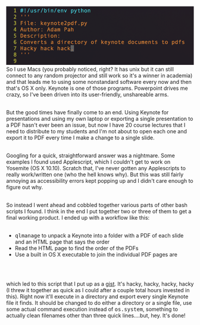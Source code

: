 <!-- 
.. title: Batch Convert Keynote to PDF
.. slug: batch-convert-keynote-to-pdf
.. date: 2015-12-10 21:02:44 UTC-06:00
.. tags: python, code, productivity
.. category: 
.. link: 
.. description: 
.. type: text
-->

<div class="row" >
<div class="col-md-4">
    <img src='/images/keynote2pdf.png'></img>
</div>
<div class="col-md-8">
So I use Macs (you probably noticed, right? It has unix but it can still connect to any random
projector and still work so it's a winner in academia) and that leads me to using some nonstandard
software every now and then that's OS X only. Keynote is one of those programs. Powerpoint drives me
crazy, so I've been driven into its user-friendly, unshareable arms.
<br/> <br/>
</div>
<!-- TEASER_END -->

But the good times have finally come to an end. Using Keynote for presentations and using my own
laptop or exporting a single presentation to a PDF hasn't ever been an issue, but now I have 20
course lectures that I need to distribute to my students and I'm not about to open each one and
export it to PDF every time I make a change to a single slide.
<br/> <br/>

Googling for a quick, straightforward answer was a nightmare. Some examples I found used
Applescript, which I couldn't get to work on Yosemite (OS X 10.10). Scratch that, I've never gotten
any Applescripts to really work/written one (who the hell knows why). But this was still fairly
annoying as accessibility errors kept popping up and I didn't care enough to figure out why.
<br/> <br/>

So instead I went ahead and cobbled together various parts of other bash scripts I found. I think in
the end I put together two or three of them to get a final working product. I ended up with a
workflow like this:
<br/> <br/>

<ul>
<li><tt>qlmanage</tt> to unpack a Keynote into a folder with a PDF of each slide and an HTML page that says
the order</li>
<li>Read the HTML page to find the order of the PDFs</li>
<li>Use a built in OS X executable to join the individual PDF pages are</li>
</ul>
<br/> <br/>

which led to this script that I put up as a <a href='https://gist.github.com/adamrpah/a10f335b889b2bd0f19b'>gist</a>. 
It's hacky, hacky, hacky, hacky (I threw it together as quick as I could after a couple total hours
invested in this). Right now it'll execute in a directory and export every single Keynote file it finds. It should be changed to do either a directory or a single file, use some actual command execution instead of <tt>os.system</tt>, something to actually clean filenames other than three quick lines....but, hey.  It's done!
